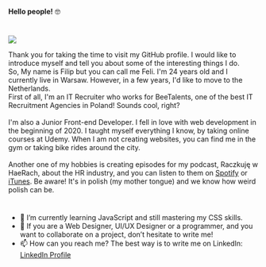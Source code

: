 <b>Hello people!</b> 🤓
#
<img src="https://i.postimg.cc/VLKpkgST/Dodaj-nag-o-wek.png">

Thank you for taking the time to visit my GitHub profile. I would like to introduce myself and tell you about some of the interesting things I do. <br/>
So, My name is Filip but you can call me Feli. I'm 24 years old and I currently live in Warsaw. However, in a few years, I'd like to move to the Netherlands.<br/>
First of all, I'm an IT Recruiter who works for BeeTalents, one of the best IT Recruitment Agencies in Poland! Sounds cool, right? </br></br>
I'm also a Junior Front-end Developer. I fell in love with web development in the beginning of 2020. I taught myself everything I know, by taking online courses at Udemy. When I am not creating websites, you can find me in the gym or taking bike rides around the city. </br></br>
Another one of my hobbies is creating episodes for my podcast, Raczkuję w HaeRach, about the HR industry, and you can listen to them on <a href="https://open.spotify.com/show/0isj3lyvqlXFniLlBBg0sV?si=5dvxjv_3S_GguNwV6g4QnA">Spotify</a> or <a href="https://podcasts.apple.com/us/podcast/raczkuje-w-haerach/id1493457526">iTunes</a>. Be aware! It's in polish (my mother tongue) and we know how weird polish can be. 

#
- 🌱  I’m currently learning JavaScript and still mastering my CSS skills.
- 👯  If you are a Web Designer, UI/UX Designer or a programmer, and you want to collaborate on a project, don’t hesitate to write me!
- 📫  How can you reach me? The best way is to write me on LinkedIn: <a href="https://www.linkedin.com/in/filip-kaczmarek-680354144/" target="_blank">LinkedIn Profile</a>

<!--
**FilipKaczmarek/FilipKaczmarek** is a ✨ _special_ ✨ repository because its `README.md` (this file) appears on your GitHub profile.


